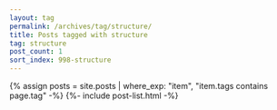 ```yaml
---
layout: tag
permalink: /archives/tag/structure/
title: Posts tagged with structure
tag: structure
post_count: 1
sort_index: 998-structure
---
```

{% assign posts = site.posts | where_exp: "item", "item.tags contains page.tag" -%}
{%- include post-list.html -%}
